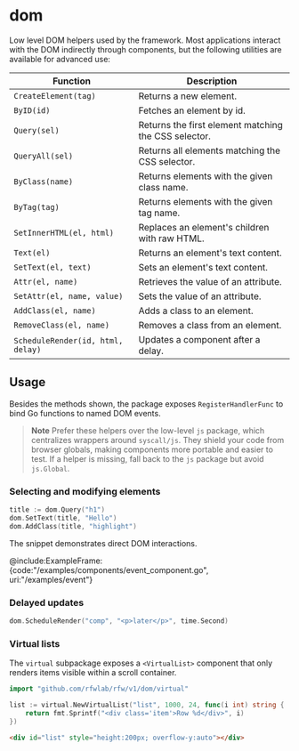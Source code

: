 # dom

Low level DOM helpers used by the framework. Most applications interact
with the DOM indirectly through components, but the following utilities
are available for advanced use:

| Function | Description |
| --- | --- |
| `CreateElement(tag)` | Returns a new element. |
| `ByID(id)` | Fetches an element by id. |
| `Query(sel)` | Returns the first element matching the CSS selector. |
| `QueryAll(sel)` | Returns all elements matching the CSS selector. |
| `ByClass(name)` | Returns elements with the given class name. |
| `ByTag(tag)` | Returns elements with the given tag name. |
| `SetInnerHTML(el, html)` | Replaces an element's children with raw HTML. |
| `Text(el)` | Returns an element's text content. |
| `SetText(el, text)` | Sets an element's text content. |
| `Attr(el, name)` | Retrieves the value of an attribute. |
| `SetAttr(el, name, value)` | Sets the value of an attribute. |
| `AddClass(el, name)` | Adds a class to an element. |
| `RemoveClass(el, name)` | Removes a class from an element. |
| `ScheduleRender(id, html, delay)` | Updates a component after a delay. |

## Usage

Besides the methods shown, the package exposes `RegisterHandlerFunc` to bind
Go functions to named DOM events.

> **Note**
> Prefer these helpers over the low-level `js` package, which centralizes
> wrappers around `syscall/js`. They shield your code from browser globals,
> making components more portable and easier to test. If a helper is missing,
> fall back to the `js` package but avoid `js.Global`.

### Selecting and modifying elements

```go
title := dom.Query("h1")
dom.SetText(title, "Hello")
dom.AddClass(title, "highlight")
```

The snippet demonstrates direct DOM interactions.

@include:ExampleFrame:{code:"/examples/components/event_component.go", uri:"/examples/event"}

### Delayed updates

```go
dom.ScheduleRender("comp", "<p>later</p>", time.Second)
```

### Virtual lists

The `virtual` subpackage exposes a `<VirtualList>` component that only renders
items visible within a scroll container.

```go
import "github.com/rfwlab/rfw/v1/dom/virtual"

list := virtual.NewVirtualList("list", 1000, 24, func(i int) string {
    return fmt.Sprintf("<div class='item'>Row %d</div>", i)
})
```

```html
<div id="list" style="height:200px; overflow-y:auto"></div>
```
